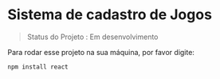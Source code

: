 <h1>Sistema de cadastro de Jogos</h1>

>Status do Projeto : Em desenvolvimento

Para rodar esse projeto na sua máquina, por favor digite:

```
npm install react
```
